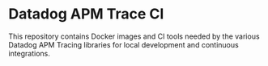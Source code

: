 Datadog APM Trace CI
====================

This repository contains Docker images and CI tools needed by the various Datadog APM Tracing libraries for local development and continuous integrations.
